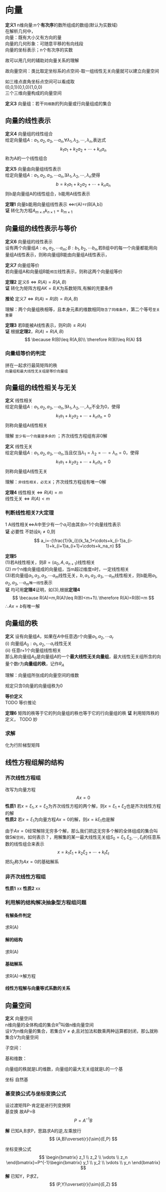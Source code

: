 # 向量
**定义1** n维向量:n个**有次序**的数所组成的数组(默认为实数域)  
在解析几何中，  
向量：既有大小又有方向的量  
向量的几何形象：可随意平移的有向线段  
向量的坐标表示；n个有次序的实数  

故可以用几何的辅助对向量关系的理解

故向量空间：类比取定坐标系的点空间-取一组线性无关向量就可以建立向量空间

如三维点直角坐标点空间可以看成取  
(0,0,1)(0,1,0)(1,0,0)  
三个三维向量构成的向量空间


**定义3** 向量组：若干`同维数`的列向量或行向量组成的集合

## 向量的线性表示
**定义4** 向量组的线性组合  
给定向量组$A:a_1,a_2,a_3,\cdots a_n$,$\forall \lambda_1,\lambda_2,\cdots,\lambda_n$,表达式
$$
k_1a_1+k_2a_2+\cdots+k_na_n
$$
称为A的一个线性组合  

**定义5** 向量由向量组线性表示  
给定向量组$A:a_1,a_2,a_3,\cdots a_n$,$\exists\lambda_1,\lambda_2,\cdots,\lambda_n$使得
$$
b=k_1a_1+k_2a_2+\cdots+k_na_n
$$
则b是向量组A的线性组合，b能用A线性表示

**定理1** 向量b能用向量组线性表示  $\Leftrightarrow$r(A)=r(B[A,b])  
**证** 转化为方程$A_{m\times n}k_{n\times 1}=b_{m\times 1}$

## 向量组的线性表示与等价
**定义6** 向量组的线性表示  
设有两个向量组$A:a_1,a_2,\cdots a_m;B:b_1,b_2,\cdots b_n$,若B组中的每一个向量都能用向量组A线性表示，则称向量组B能由向量组A线性表示，

**定义7** 向量组等价  
若向量组A和向量组B能`相互`线性表示，则称这两个向量组等价

**定理2** 定义6$\Leftrightarrow R(A)=R(A,B)$  
**证** 转化为矩阵方程$AK=B$,K为系数矩阵,有解的充要条件  

**推论** 定义7$\Leftrightarrow R(A)=R(B)=R(A,B)$

理解：两个向量组秩相等，且本身元素的维数相同`隐含了同维条件`，第二个等号`至关重要`

**定理3** 若B能被A线性表示，则$R(B)\leq R(A)$  
**证** 根据**定理2**，$R(A)=R(A,B)$   
$$
\because R(B)\leq R(A,B)\\
\therefore R(B)\leq R(A)
$$

### 向量组等价的判定
拼在一起求行最简矩阵的秩  
`向量组和最大线性无关组是等价向量组`
## 向量组的线性相关与无关
**定义** 线性相关  
给定向量组$A:a_1,a_2,a_3,\cdots a_n$,$\exists\lambda_1,\lambda_2,\cdots,\lambda_n$不全为0，使得
$$
k_1a_1+k_2a_2+\cdots+k_na_n=0
$$
则称向量组A线性相关

理解
`至少有一个向量是多余的` ；齐次线性方程组有非0解


**定义** 线性无关  
给定向量组$A:a_1,a_2,a_3,\cdots a_n$,当且仅当$\lambda_1=\lambda_2=\cdots=\lambda_n=0$，使得
$$
k_1a_1+k_2a_2+\cdots+k_na_n=0
$$
则称向量组A线性无关

理解：`非线性相关，必无关`；齐次线性方程组有唯一0解

**定理4** 线性相关$\Leftrightarrow R(A)=m$  
线性无关$\Leftrightarrow R(A)<m$
### 判断线性相关7大定理

1 A线性相关$\Leftrightarrow$A中至少有一个$a_i$可由其余n-1个向量线性表示  
**证** 必要性
不妨设$k_i\ne 0$,则
$$
a_i=-(\frac{1}{k_i})(k_1a_1+\cdots+k_{i-1}a_{i-1}+k_{i+1}a_{i+1}+\cdots+k_na_n)
$$
 


**定理5**   
(1)若A线性相关，则$B=(a_{0},A,a_{n+1})$线性相关  
(2) m个n维向量组成的向量组，当m超过维度n时，一定线性相关  
(3)若向量组$a_1,a_2,a_3,\cdots a_m$线性无关，$b,a_1,a_2,a_3,\cdots a_m$线性相关，则b能用$a_1,a_2,a_3,\cdots a_m$`唯一线性`表示  
**证** 均可用**定理4**证明，如(3),根据**定理4**
$$
\because R(A)=m,R(A)\leq R(B)<m+1\\
\therefore R(A)=R(B)=m
$$
$\therefore Ax=b$有唯一解


## 向量组的秩

**定义** 设有向量组$A$，如果在$A$中任意选r个向量$a_1,a_2,\cdots a_r$  
(i) 向量组$A_0:a_1,a_2,\cdots a_r$线性无关  
(ii) 任意r+1个向量组线性相关  
那么称向量组$A_0$是向量组$A$的一个**最大线性无关向量组**，最大线性无关组所含的向量个数r为**向量组的秩**，记作$R_A$

理解：向量组所张成的向量空间的维数  

规定只含0向量的向量组秩为0

**等价定义**  
TODO 等价推论  


**定理6** 矩阵的秩等于它的列向量组的秩也等于它的行向量组的秩
**证** 利用矩阵秩的定义，
TODO 妙  

### 求解
化为行阶梯型矩阵
## 线性方程组解的结构
### 齐次线性方程组
改写为向量方程
$$
Ax=0
$$
**性质1** 若$x=\xi_1,x=\xi_2$为齐次线性方程的两个解，则$x=\xi_1+\xi_2$也是齐次线性方程的解  
**性质2** 若$x=\xi_1$为向量方程$Ax=0$的解，则$x=k\xi_1$也是解

由于$Ax=0$经常解除无穷多个解，那么我们把这无穷多个解的全体组成的集合叫做S`解空间`，如何表示？，用解集的某一最大线性无关组$S_0=\xi_1, \xi_2, \cdots, \xi_t$的任意系数的线性组合来表示  
$$
x= k_1\xi_1+ k_2\xi_2+ \cdots+k_t\xi_t
$$
把$S_0$称为$Ax=0$的基础解系
### 非齐次线性方程组
**性质1** xx
**性质2** xx
### 利用解的结构解决抽象型方程组问题
#### 有解条件判定
求R(A)
#### 解的结构
求R(A)
#### 基础解系
求R(A)→解方程
#### 线性方程解与向量等式系数的关系

## 向量空间
**定义** 向量空间  
n维向量的全体构成的集合$\mathbb{R}^{n}$叫做n维向量空间  
设$V$为n维向量的集合，若集合$V\ne \phi$,且对加法和数乘两种运算都封闭，那么就称集合$V$为向量空间  

子空间：

基和维数：

向量组的秩就是L的维数，向量组的最大无关组就是L的一个基

坐标
自然基

### 基变换公式与坐标变换公式
设过渡矩阵P-肯定是进行列变换锕  
基变换
故AP=B
$$
P=A^{-1}B
$$

**解** 已知A,B求P，思路求A的逆,左乘放行
$$
(A,B)\overset{r}{\sim}(E,P)
$$

坐标变换公式
$$
\begin{bmatrix}
    z_1 \\ z_2 \\ \vdots \\ z_n 
\end{bmatrix}=P^{-1}\begin{bmatrix}
    y_1 \\ y_2 \\ \vdots \\ y_n 
\end{bmatrix}
$$
**解** 已知Y，P求Z，
$$
(P,Y)\overset{r}{\sim}(E,Z)
$$